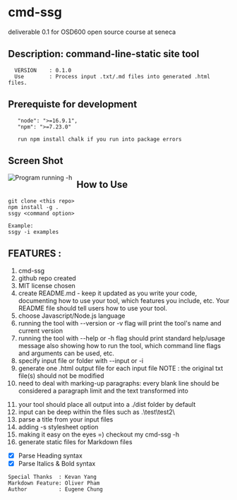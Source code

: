 # cmd-ssg

deliverable 0.1 for OSD600 open source course at seneca

## Description: command-line-static site tool

```
  VERSION    : 0.1.0
  Use        : Process input .txt/.md files into generated .html files.
```

## Prerequiste for development

```
   "node": ">=16.9.1",
   "npm": ">=7.23.0"

   run npm install chalk if you run into package errors
```

## Screen Shot

<img src="https://i.ibb.co/VDZ9LmC/cmd-ssg-img1.png"
     alt="Program running -h"
     style="float: left; margin-right: 10px;" />

## How to Use

```
git clone <this repo>
npm install -g .
ssgy <command option>

Example:
ssgy -i examples
```

## FEATURES :

1. cmd-ssg
2. github repo created
3. MIT license chosen
4. create README.md - keep it updated as you write your code, documenting how to use your tool, which features you include, etc. Your README file should tell users how to use your tool.
5. choose Javascript/Node.js language
6. running the tool with --version or -v flag will print the tool's name and current version
7. running the tool with --help or -h flag should print standard help/usage message also showing how to run the tool, which command line flags and arguments can be used, etc.
8. specify input file or folder with --input or -i
9. generate one .html output file for each input file
   NOTE : the original txt file(s) should not be modified
10. need to deal with marking-up paragraphs: every blank line should be considered a paragraph limit and the text transformed into <p>
11. your tool should place all output into a ./dist folder by default
12. input can be deep within the files such as .\test\test2\
13. parse a title from your input files
14. adding -s stylesheet option
15. making it easy on the eyes =) checkout my cmd-ssg -h
16. generate static files for Markdown files
   - [x] Parse Heading syntax
   - [x] Parse Italics & Bold syntax

```
Special Thanks  : Kevan Yang
Markdown Feature: Oliver Pham
Author          : Eugene Chung
```
